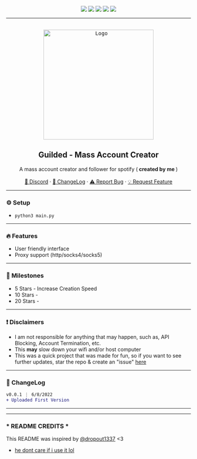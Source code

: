 <div id="top"></div>
<p align="center">
  <img src="https://img.shields.io/github/contributors/imvast/Guilded-MassAccountCreator.svg?style=for-the-badge"/>
  <img src="https://img.shields.io/github/forks/imvast/Guilded-MassAccountCreator.svg?style=for-the-badge"/>
  <img src="https://img.shields.io/github/stars/imvast/Guilded-MassAccountCreator.svg?style=for-the-badge"/>
  <img src="https://img.shields.io/github/issues/imvast/Guilded-MassAccountCreator.svg?style=for-the-badge"/>
  <img src="https://img.shields.io/github/license/imvast/Guilded-MassAccountCreator.svg?style=for-the-badge"/>
</p>
  
---------------------------------------

<br/>
<div align="center">
  <kbd>
  <a href="https://github.com/imvast/Guilded-MassAccountCreator">
    <img src="https://img.guildedcdn.com/asset/Logos/logomark_wordmark/Black/Guilded_Logomark_Wordmark_Black.png?ver=3" alt="Logo" width="300" height="300">
  </a>
  </kbd>
  
  <h2 align="center">Guilded - Mass Account Creator</h2>

  <p align="center">
    A mass account creator and follower for spotify (<b> created by me </b>)
    <br />
    <br />
    <a href="https://discord.gg/hbo">🌌 Discord</a>
    ·
    <a href="https://github.com/imvast/Guilded-MassAccountCreator#-changelog">📜 ChangeLog</a>
    ·
    <a href="https://github.com/imvast/Guilded-MassAccountCreator/issues">⚠️ Report Bug</a>
    ·
    <a href="https://github.com/imvast/Guilded-MassAccountCreator/issues">💡 Request Feature</a>
  </p>
</div>

---------------------------------------

### ⚙️ Setup
+ `python3 main.py`

---------------------------------------

### 🔥 Features
* User friendly interface
* Proxy support (http/socks4/socks5)

---------------------------------------

### 🚀 Milestones
* 5 Stars - Increase Creation Speed
* 10 Stars - 
* 20 Stars - 

---------------------------------------

### ❗ Disclaimers
- I am not responsible for anything that may happen, such as, API Blocking, Account Termination, etc.
- This **may** slow down your wifi and/or host computer
- This was a quick project that was made for fun, so if you want to see further updates, star the repo & create an "issue" [here](https://github.com/imvast/Guilded-MassAccountCreator/issues/new/choose)

---------------------------------------

### 📜 ChangeLog

```diff
v0.0.1 ⋮ 6/8/2022
+ Uploaded First Version
```

---------------------------------------
---

### * README CREDITS *
This README was inspired by [@dropout1337](https://github.com/@dropout1337) <3
- [he dont care if i use it lol](https://cdn.discordapp.com/attachments/901999809404219444/901999816681324634/unknown.png)
